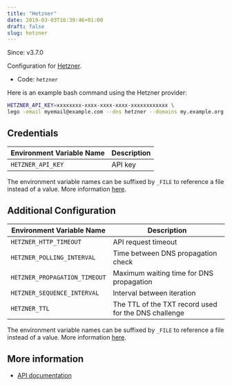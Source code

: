 ```yaml
---
title: "Hetzner"
date: 2019-03-03T16:39:46+01:00
draft: false
slug: hetzner
---
```


<!-- THIS DOCUMENTATION IS AUTO-GENERATED. PLEASE DO NOT EDIT. -->
<!-- providers/dns/hetzner/hetzner.toml -->
<!-- THIS DOCUMENTATION IS AUTO-GENERATED. PLEASE DO NOT EDIT. -->

Since: v3.7.0

Configuration for [Hetzner](https://hetzner.com).


<!--more-->

- Code: `hetzner`

Here is an example bash command using the Hetzner provider:

```bash
HETZNER_API_KEY=xxxxxxxx-xxxx-xxxx-xxxx-xxxxxxxxxxxx \
lego -email myemail@example.com --dns hetzner --domains my.example.org -run
```




## Credentials

| Environment Variable Name | Description |
|-----------------------|-------------|
| `HETZNER_API_KEY` | API key |

The environment variable names can be suffixed by `_FILE` to reference a file instead of a value.
More information [here](/lego/dns/#configuration-and-credentials).


## Additional Configuration

| Environment Variable Name | Description |
|--------------------------------|-------------|
| `HETZNER_HTTP_TIMEOUT` | API request timeout |
| `HETZNER_POLLING_INTERVAL` | Time between DNS propagation check |
| `HETZNER_PROPAGATION_TIMEOUT` | Maximum waiting time for DNS propagation |
| `HETZNER_SEQUENCE_INTERVAL` | Interval between iteration |
| `HETZNER_TTL` | The TTL of the TXT record used for the DNS challenge |

The environment variable names can be suffixed by `_FILE` to reference a file instead of a value.
More information [here](/lego/dns/#configuration-and-credentials).




## More information

- [API documentation](https://dns.hetzner.com/api-docs)

<!-- THIS DOCUMENTATION IS AUTO-GENERATED. PLEASE DO NOT EDIT. -->
<!-- providers/dns/hetzner/hetzner.toml -->
<!-- THIS DOCUMENTATION IS AUTO-GENERATED. PLEASE DO NOT EDIT. -->
